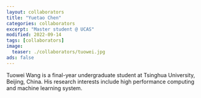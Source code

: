 ```yaml
---
layout: collaborators
title: "Yuetao Chen"
categories: collaborators
excerpt: "Master student @ UCAS"
modified: 2022-09-14
tags: [collaborators]
image:
  teaser: ./collaborators/tuowei.jpg
ads: false
---
```


Tuowei Wang is a final-year undergraduate student at Tsinghua University, Beijing, China. His research interests include high performance computing and machine learning system.